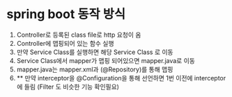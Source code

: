 # spring boot 동작 방식

1. Controller로 등록된 class file로 http 요청이 옴
2. Controller에 맵핑되어 있는 함수 실행
3. 만약 Service Class를 실행하면 해당 Service Class 로 이동
4. Service Class에서 mapper가 맵핑 되어있으면 mapper.java로 이동
5. mapper.java는 mapper.xml과 (@Repository)를 통해 맵핑
6. ** 만약 interceptor을 @Configuration을 통해 선언하면 1번 이전에 interceptor에 들림 (Filter 도 비슷한 기능 확인필요)

